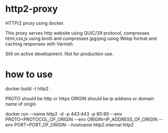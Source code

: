 # http2-proxy

HTTP/2 proxy using docker.

This proxy serves http website using QUIC/39 protocol, compresses html,css,js using brotli and compresses jpg/png using Webp format and caching responses with Varnish.

Still on active development. Not for production use.

# how to use

docker build -t http2 .

PROTO should be http or https
ORIGIN should be ip address or domain name of origin

docker run --name http2 -d -p 443:443 -p 80:80 --env PROTO=PROTOCOL_OF_ORIGIN --env ORIGIN=IP_ADDRESS_OF_ORIGIN --env PORT=PORT_OF_ORIGIN --hostname http2.internal http2
